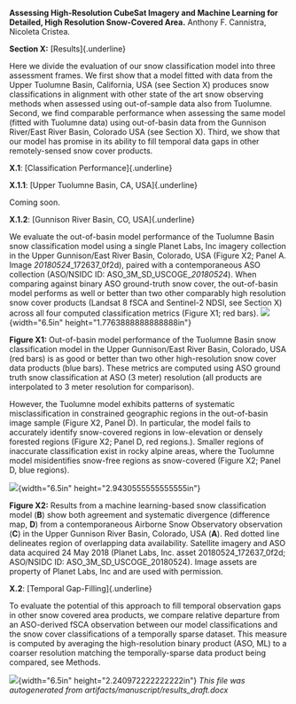 **Assessing High-Resolution CubeSat Imagery and Machine Learning for
Detailed, High Resolution Snow-Covered Area.** Anthony F. Cannistra,
Nicoleta Cristea.

**Section X:** [Results]{.underline}

Here we divide the evaluation of our snow classification model into
three assessment frames. We first show that a model fitted with data
from the Upper Tuolumne Basin, California, USA (see Section X) produces
snow classifications in alignment with other state of the art snow
observing methods when assessed using out-of-sample data also from
Tuolumne. Second, we find comparable performance when assessing the same
model (fitted with Tuolumne data) using out-of-basin data from the
Gunnison River/East River Basin, Colorado USA (see Section X). Third, we
show that our model has promise in its ability to fill temporal data
gaps in other remotely-sensed snow cover products.

**X.1**: [Classification Performance]{.underline}

**X.1.1**: [Upper Tuolumne Basin, CA, USA]{.underline}

Coming soon.

**X.1.2**: [Gunnison River Basin, CO, USA]{.underline}

We evaluate the out-of-basin model performance of the Tuolumne Basin
snow classification model using a single Planet Labs, Inc imagery
collection in the Upper Gunnison/East River Basin, Colorado, USA (Figure
X2; Panel A. Image *20180524*\_172637\_0f2d), paired with a
contemporaneous ASO collection (ASO/NSIDC ID:
ASO\_3M\_SD\_USCOGE\_*20180524*). When comparing against binary ASO
ground-truth snow cover, the out-of-basin model performs as well or
better than two other comparably high resolution snow cover products
(Landsat 8 fSCA and Sentinel-2 NDSI, see Section X) across all four
computed classification metrics (Figure X1; red bars).
![](media/image1.emf){width="6.5in" height="1.7763888888888888in"}

**Figure X1:** Out-of-basin model performance of the Tuolumne Basin snow
classification model in the Upper Gunnison/East River Basin, Colorado,
USA (red bars) is as good or better than two other high-resolution snow
cover data products (blue bars). These metrics are computed using ASO
ground truth snow classification at ASO (3 meter) resolution (all
products are interpolated to 3 meter resolution for comparison).

However, the Tuolumne model exhibits patterns of systematic
misclassification in constrained geographic regions in the out-of-basin
image sample (Figure X2, Panel D). In particular, the model fails to
accurately identify snow-covered regions in low-elevation or densely
forested regions (Figure X2; Panel D, red regions.). Smaller regions of
inaccurate classification exist in rocky alpine areas, where the
Tuolumne model misidentifies snow-free regions as snow-covered (Figure
X2; Panel D, blue regions).

![](media/image2.png){width="6.5in" height="2.9430555555555555in"}

**Figure X2:** Results from a machine learning-based snow classification
model (**B**) show both agreement and systematic divergence (difference
map, **D**) from a contemporaneous Airborne Snow Observatory observation
(**C**) in the Upper Gunnison River Basin, Colorado, USA (**A**). Red
dotted line delineates region of overlapping data availability.
Satellite imagery and ASO data acquired 24 May 2018 (Planet Labs, Inc.
asset 20180524\_172637\_0f2d; ASO/NSIDC ID:
ASO\_3M\_SD\_USCOGE\_20180524). Image assets are property of Planet
Labs, Inc and are used with permission.

**X.2**: [Temporal Gap-Filling]{.underline}

To evaluate the potential of this approach to fill temporal observation
gaps in other snow covered area products, we compare relative departure
from an ASO-derived fSCA observation between our model classifications
and the snow cover classifications of a temporally sparse dataset. This
measure is computed by averaging the high-resolution binary product
(ASO, ML) to a coarser resolution matching the temporally-sparse data
product being compared, see Methods.

![](media/image3.tiff){width="6.5in" height="2.240972222222222in"}
*This file was autogenerated from artifacts/manuscript/results_draft.docx*
